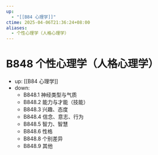 ```yaml
---
up:
  - "[[B84 心理学]]"
ctime: 2025-04-06T21:36:24+08:00
aliases:
  - 个性心理学（人格心理学）
---
```


# B848 个性心理学（人格心理学）

- up: [[B84 心理学]]
- down:	
	- B848.1 神经类型与气质
	- B848.2 能力与才能（技能）
	- B848.3 兴趣、态度
	- B848.4 信念、意志、行为
	- B848.5 智力、智慧
	- B848.6 性格
	- B848.8 个别差异
	- B848.9 其他
	
